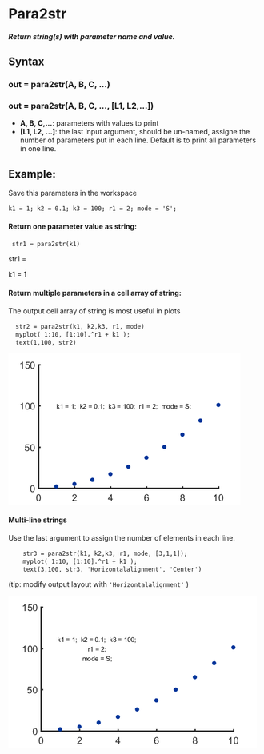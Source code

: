 # Para2str

##### Return string(s) with parameter name and value. 

## Syntax

### out = para2str(A, B, C, ...)

### out = para2str(A, B, C, ..., [L1, L2,...])   

*  **A, B, C,...**: parameters with values to print
*  **[L1, L2, ...]**: the last input argument, should be un-named, assigne the number of parameters put in each line. Default is to print all parameters in one line.


## Example: 

Save this parameters in the workspace

	k1 = 1; k2 = 0.1; k3 = 100; r1 = 2; mode = 'S';

#### Return one parameter value as string:

	 str1 = para2str(k1)

str1 =

k1 = 1 

#### Return multiple parameters in a cell array of string:

The output cell array of string is most useful in plots

      str2 = para2str(k1, k2,k3, r1, mode)
      myplot( 1:10, [1:10].^r1 + k1 );  
      text(1,100, str2) 

 ![plot1](images/para2str_1.png)    
    
#### Multi-line strings

Use the last argument to assign the number of elements in each line.

		str3 = para2str(k1, k2,k3, r1, mode, [3,1,1]);
        myplot( 1:10, [1:10].^r1 + k1 );
        text(3,100, str3, 'Horizontalalignment', 'Center')

(tip: modify output layout with `'Horizontalalignment'` )

 ![plot1](images/para2str_2.png)    